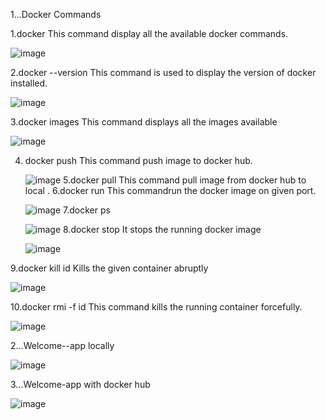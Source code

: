 1...Docker Commands

1.docker 
   This command display all the available docker commands. 
   
   ![image](https://user-images.githubusercontent.com/114386080/195002064-4072e5e2-9f14-4c5a-8a88-0bf8697317eb.png)

2.docker --version
     This command is used to display the version of docker installed.
   
   ![image](https://user-images.githubusercontent.com/114386080/195005110-e674276d-8509-4c4a-9aea-a98deb791c5e.png)

 
3.docker images
    This command displays all the images available
    
   ![image](https://user-images.githubusercontent.com/114386080/195005659-6497ecc8-29c1-4f4b-91b3-4fa2231899c5.png)

  
4. docker push
    This command push image to docker hub.
    
    ![image](https://user-images.githubusercontent.com/114386080/195002960-7018055d-18d2-4631-883c-fc2f829508f3.png)
5.docker pull
      This command pull image from docker hub to local .
6.docker run
    This commandrun the docker image on given port.
    
    ![image](https://user-images.githubusercontent.com/114386080/195003303-73af79ed-0d26-42e5-862e-a369f1d9eed5.png)
7.docker ps

    ![image](https://user-images.githubusercontent.com/114386080/195003425-8b3177de-1acd-4c65-8514-a5ae9aa0f377.png)
8.docker stop 
   It stops the running docker image
   
   ![image](https://user-images.githubusercontent.com/114386080/195003578-d1533c6c-ef8d-4fa6-abeb-02947ed91110.png)

9.docker kill id
    Kills the given container abruptly

  ![image](https://user-images.githubusercontent.com/114386080/195006003-5f2e2f1e-d33a-4baf-aefe-caf00134d3d5.png)

     
10.docker rmi -f id
    This command kills the running container forcefully.
    
  ![image](https://user-images.githubusercontent.com/114386080/195006100-587cee12-1bf0-46e0-bb33-2059a56040c7.png)

2...Welcome--app locally

![image](https://user-images.githubusercontent.com/114386080/195007220-25a90220-216a-4cab-9788-068ba32b4cd1.png)





3...Welcome-app with docker hub
    
   ![image](https://user-images.githubusercontent.com/114386080/195006824-52e101ed-d737-46b5-b274-2814d958cf1b.png)







      
